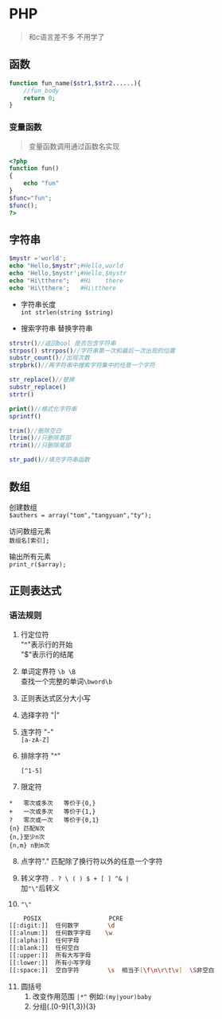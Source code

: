 # PHP

> 和c语言差不多 不用学了

## 函数
```php
function fun_name($str1,$str2......){
    //fun_body
    return 0;
}
```

### 变量函数
>变量函数调用通过函数名实现
```php
<?php
function fun()
{
    echo "fun"
}
$func="fun";
$func();
?>
```


## 字符串
```php
$mystr ='world';
echo "Hello,$mystr";#Hello,world
echo 'Hello,$mystr';#Hello,$mystr
echo "Hi\tthere";   #Hi    there
echo 'Hi\tthere';   #Hi\tthere
```

- 字符串长度  
`int strlen(string $string)`

- 搜索字符串 替换字符串
```php
strstr()//返回bool 是否包含字符串
strpos() strrpos()//字符串第一次和最后一次出现的位置
substr_count()//出现次数
strpbrk()//再字符串中搜索字符集中的任意一个字符

str_replace()//替换
substr_replace()
strtr()

print()//格式化字符串
sprintf()

trim()//删除空白
ltrim()//只删除首部
rtrim()//只删除尾部

str_pad()//填充字符串函数
```

## 数组
创建数组  
`$authers = array("tom","tangyuan","ty");`

访问数组元素  
`数组名[索引];`

输出所有元素  
`print_r($array);`

## 正则表达式
### 语法规则
1. 行定位符  
 "^"表示行的开始  
 "$"表示行的结尾  

2. 单词定界符 `\b \B`   
 查找一个完整的单词`\bword\b`  

3. 正则表达式区分大小写   

4. 选择字符 "|"  

5. 连字符 "-"  
 `[a-zA-Z]`

6. 排除字符 "^"  

    `[^1-5]`  
7. 限定符
```
*   零次或多次   等价于{0,}
+   一次或多次   等价于{1,}
?   零次或一次   等价于{0,1}
{n} 匹配N次
{n,}至少n次
{n,m} n到m次
```

8. 点字符"." 匹配除了换行符以外的任意一个字符  

9. 转义字符
`. ? \ ( ) $ + [ ] ^& |`  
加`"\"`后转义  

10. `"\"`
```bash
    POSIX                   PCRE
[[:digit:]]  任何数字        \d
[[:alnum:]]  任何数字字母    \w
[[:alpha:]]  任何字母
[[:blank:]]  任何空白
[[:upper:]]  所有大写字母
[[:lower:]]  所有小写字母
[[:space:]]  空白字符        \s  相当于[\f\n\r\t\v]  \S非空白
```
11. 圆括号
    1. 改变作用范围 `|*^`  例如:`(my|your)baby`
    2. 分组(\.[0-9]{1,3}){3}
